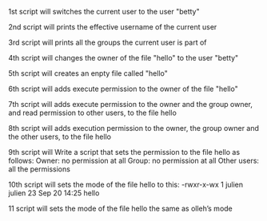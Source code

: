 1st script will switches the current user to the user "betty"

2nd script will prints the effective username of the current user

3rd script will prints all the groups the current user is part of

4th script will changes the owner of the file "hello" to the user "betty"

5th script will creates an enpty file called "hello"

6th script will adds execute permission to the owner of the file "hello"

7th script will adds execute permission to the owner and the group owner, and read permission to other users, to the file hello

8th script will adds execution permission to the owner, the group owner and the other users, to the file hello

9th script will Write a script that sets the permission to the file hello as follows:
Owner: no permission at all
Group: no permission at all
Other users: all the permissions

10th script will  sets the mode of the file hello to this:
-rwxr-x-wx 1 julien julien 23 Sep 20 14:25 hello

11 script will sets the mode of the file hello the same as olleh’s mode
